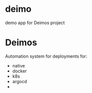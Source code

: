 # deimo
demo app for Deimos project

# Deimos
Automation system for deployments for:
* native
* docker
* k8s
* argocd
* 

